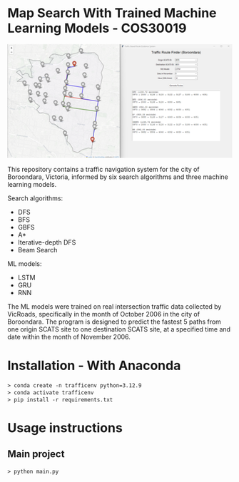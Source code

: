 
# Map Search With Trained Machine Learning Models - COS30019

![Demo image of map search program](docs/demo-image.png)

This repository contains a traffic navigation system for the city of Boroondara, Victoria, informed by six search algorithms and three machine learning models.

Search algorithms:
- DFS
- BFS
- GBFS
- A*
- Iterative-depth DFS
- Beam Search

ML models:
- LSTM
- GRU
- RNN

The ML models were trained on real intersection traffic data collected by VicRoads, specifically in the month of October 2006 in the city of Boroondara. The program is designed to predict the fastest 5 paths from one origin SCATS site to one destination SCATS site, at a specified time and date within the month of November 2006.

# Installation - With Anaconda

```
> conda create -n trafficenv python=3.12.9
> conda activate trafficenv
> pip install -r requirements.txt
```

# Usage instructions
## Main project

```
> python main.py
```
